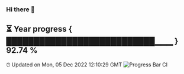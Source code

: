 ### Hi there 👋
⏳ Year progress { ███████████████████████████▁▁▁ } 92.74 %
---
⏰ Updated on Mon, 05 Dec 2022 12:10:29 GMT
![Progress Bar CI](https://github.com/Moyi321/Moyi321/workflows/Progress%20Bar%20CI/badge.svg)
